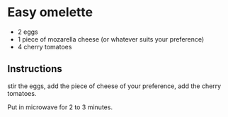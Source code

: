 # Easy omelette

* 2 eggs
* 1 piece of mozarella cheese (or whatever suits your preference)
* 4 cherry tomatoes

## Instructions

stir the eggs, add the piece of cheese of your preference, add the cherry tomatoes.

Put in microwave for 2 to 3 minutes. 
